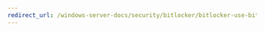 ```yaml
---
redirect_url: /windows-server-docs/security/bitlocker/bitlocker-use-bitlocker-drive-encryption-tools-to-manage-bitlocker.md
---
```

